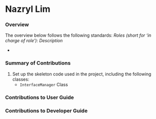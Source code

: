 # Nazryl Lim

### Overview
The overview below follows the following standards: 
*Roles (short for ‘in charge of role’): Description*

- 

### Summary of Contributions
1. Set up the skeleton code used in the project, including the following classes:
    * `InterfaceManager` Class

### Contributions to User Guide

### Contributions to Developer Guide